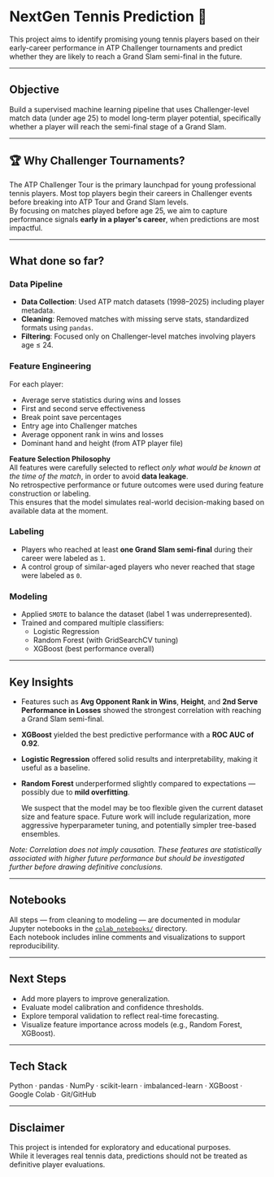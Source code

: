 # NextGen Tennis Prediction 🎾

This project aims to identify promising young tennis players based on their early-career performance in ATP Challenger tournaments and predict whether they are likely to reach a Grand Slam semi-final in the future.

---

## Objective

Build a supervised machine learning pipeline that uses Challenger-level match data (under age 25) to model long-term player potential, specifically whether a player will reach the semi-final stage of a Grand Slam.

---

## 🏆 Why Challenger Tournaments?

The ATP Challenger Tour is the primary launchpad for young professional tennis players. Most top players begin their careers in Challenger events before breaking into ATP Tour and Grand Slam levels.  
By focusing on matches played before age 25, we aim to capture performance signals **early in a player's career**, when predictions are most impactful.

---

## What done so far?

### Data Pipeline

- **Data Collection**: Used ATP match datasets (1998–2025) including player metadata.
- **Cleaning**: Removed matches with missing serve stats, standardized formats using `pandas`.
- **Filtering**: Focused only on Challenger-level matches involving players age ≤ 24.

### Feature Engineering

For each player:
- Average serve statistics during wins and losses
- First and second serve effectiveness
- Break point save percentages
- Entry age into Challenger matches
- Average opponent rank in wins and losses
- Dominant hand and height (from ATP player file)

**Feature Selection Philosophy**  
All features were carefully selected to reflect *only what would be known at the time of the match*, in order to avoid **data leakage**.  
No retrospective performance or future outcomes were used during feature construction or labeling.  
This ensures that the model simulates real-world decision-making based on available data at the moment.

### Labeling

- Players who reached at least **one Grand Slam semi-final** during their career were labeled as `1`.
- A control group of similar-aged players who never reached that stage were labeled as `0`.

### Modeling

- Applied `SMOTE` to balance the dataset (label 1 was underrepresented).
- Trained and compared multiple classifiers:
  - Logistic Regression
  - Random Forest (with GridSearchCV tuning)
  - XGBoost (best performance overall)

---

## Key Insights

- Features such as **Avg Opponent Rank in Wins**, **Height**, and **2nd Serve Performance in Losses** showed the strongest correlation with reaching a Grand Slam semi-final.
- **XGBoost** yielded the best predictive performance with a **ROC AUC of 0.92**.
- **Logistic Regression** offered solid results and interpretability, making it useful as a baseline.
- **Random Forest** underperformed slightly compared to expectations — possibly due to **mild overfitting**.

   We suspect that the model may be too flexible given the current dataset size and feature space. Future work will include regularization, more aggressive hyperparameter tuning, and potentially simpler tree-based ensembles.

 _Note: Correlation does not imply causation. These features are statistically associated with higher future performance but should be investigated further before drawing definitive conclusions._

---

##  Notebooks

All steps — from cleaning to modeling — are documented in modular Jupyter notebooks in the [`colab_notebooks/`](colab_notebooks/) directory.  
Each notebook includes inline comments and visualizations to support reproducibility.

---

##  Next Steps

- Add more players to improve generalization.
- Evaluate model calibration and confidence thresholds.
- Explore temporal validation to reflect real-time forecasting.
- Visualize feature importance across models (e.g., Random Forest, XGBoost).

---

##  Tech Stack

Python · pandas · NumPy · scikit-learn · imbalanced-learn · XGBoost · Google Colab · Git/GitHub

---

##  Disclaimer

This project is intended for exploratory and educational purposes.  
While it leverages real tennis data, predictions should not be treated as definitive player evaluations.
